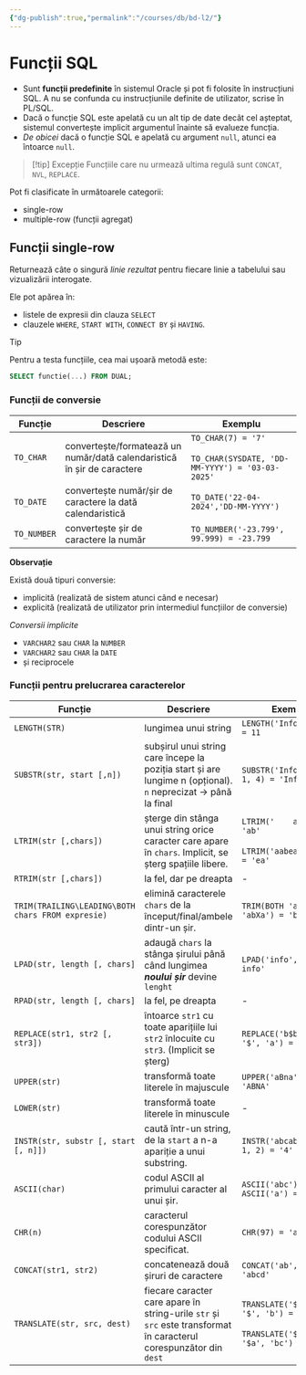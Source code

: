 ```yaml
---
{"dg-publish":true,"permalink":"/courses/db/bd-l2/"}
---
```


# Funcții SQL

- Sunt **funcții predefinite** în sistemul Oracle și pot fi folosite în instrucțiuni SQL. A nu se confunda cu instrucțiunile definite de utilizator, scrise în PL/SQL.
- Dacă o funcție SQL este apelată cu un alt tip de date decât cel așteptat, sistemul convertește implicit argumentul înainte să evalueze funcția.
- *De obicei* dacă o funcție SQL e apelată cu argument `null`, atunci ea întoarce `null`.  

>[!tip] Excepție
>Funcțiile care nu urmează ultima regulă sunt `CONCAT`, `NVL`, `REPLACE`.

Pot fi clasificate în următoarele categorii:
- single-row
- multiple-row (funcții agregat)

## Funcții single-row

Returnează câte o singură *linie rezultat* pentru fiecare linie a tabelului sau vizualizării interogate. 

Ele pot apărea în:
- listele de expresii din clauza `SELECT`
- clauzele `WHERE`, `START WITH`, `CONNECT BY` și `HAVING`.

>[!tip]
>Pentru a testa funcțiile, cea mai ușoară metodă este:
>
>```sql
>SELECT functie(...) FROM DUAL;
>```
### Funcții de conversie

| Funcție     | Descriere                                                               | Exemplu                                                                   |
| ----------- | ----------------------------------------------------------------------- | ------------------------------------------------------------------------- |
| `TO_CHAR`   | convertește/formatează un număr/dată calendaristică în șir de caractere | `TO_CHAR(7) = '7'`<br><br>`TO_CHAR(SYSDATE, 'DD-MM-YYYY') = '03-03-2025'` |
| `TO_DATE`   | convertește număr/șir de caractere la dată calendaristică               | `TO_DATE('22-04-2024','DD-MM-YYYY')`                                      |
| `TO_NUMBER` | convertește șir de caractere la număr                                   | `TO_NUMBER('-23.799', 99.999) = -23.799`                                  |
**Observație**

Există două tipuri conversie:
- implicită (realizată de sistem atunci când e necesar)
- explicită (realizată de utilizator prin intermediul funcțiilor de conversie)

*Conversii implicite*

- `VARCHAR2` sau `CHAR` la `NUMBER`
- `VARCHAR2` sau `CHAR` la `DATE`
- și reciprocele 

### Funcții pentru prelucrarea caracterelor 


| Funcție                                           | Descriere                                                                                                          | Exemplu                                                                                    |
| ------------------------------------------------- | ------------------------------------------------------------------------------------------------------------------ | ------------------------------------------------------------------------------------------ |
| `LENGTH(STR)`                                     | lungimea unui string                                                                                               | `LENGTH('Informatica') = 11`                                                               |
| `SUBSTR(str, start [,n])`                         | subșirul unui string care începe la poziția start și are lungime n (opțional). `n` neprecizat -> până la final     | `SUBSTR('Informatica', 1, 4) = 'Info'`                                                     |
| `LTRIM(str [,chars])`                             | șterge din stânga unui string orice caracter care apare în `chars`. Implicit, se șterg spațiile libere.            | `LTRIM('    ab') = 'ab'`<br><br>`LTRIM('aabea', 'ab') = 'ea'`                              |
| `RTRIM(str [,chars])`                             | la fel, dar pe dreapta                                                                                             | -                                                                                          |
| `TRIM(TRAILING\LEADING\BOTH chars FROM expresie)` | elimină caracterele `chars` de la început/final/ambele dintr-un șir.                                               | `TRIM(BOTH 'a' FROM 'abXa') = 'bX')`                                                       |
| `LPAD(str, length [, chars]`                      | adaugă `chars` la stânga șirului până când lungimea ***noului șir*** devine `lenght`                               | `LPAD('info', 6) = '  info'`                                                               |
| `RPAD(str, length [, chars]`                      | la fel, pe dreapta                                                                                                 | -                                                                                          |
| `REPLACE(str1, str2 [, str3])`                    | întoarce `str1` cu toate aparițiile lui `str2` înlocuite cu `str3`. (Implicit se șterg)                            | `REPLACE('b$bb$$', '$', 'a') = 'babbaa')`                                                  |
| `UPPER(str)`                                      | transformă toate literele în majuscule                                                                             | `UPPER('aBna') = 'ABNA'`                                                                   |
| `LOWER(str)`                                      | transformă toate literele în minuscule                                                                             | -                                                                                          |
| `INSTR(str, substr [, start [, n]])`              | caută într-un string, de la `start` a n-a apariție a unui substring.                                               | `INSTR('abcab', 'ab', 1, 2) = '4'`                                                         |
| `ASCII(char)`                                     | codul ASCII al primului caracter al unui șir.                                                                      | `ASCII('abc') = ASCII('a') = 97`                                                           |
| `CHR(n)`                                          | caracterul corespunzător codului ASCII specificat.                                                                 | `CHR(97) = 'a'`                                                                            |
| `CONCAT(str1, str2)`                              | concatenează două șiruri de caractere                                                                              | `CONCAT('ab', 'cd') = 'abcd'`                                                              |
| `TRANSLATE(str, src, dest)`                       | fiecare caracter care apare în string-urile `str` și `src` este transformat în caracterul corespunzător din `dest` | `TRANSLATE('$a$aa', '$', 'b') = 'babaa'`<br><br>`TRANSLATE('$a$aa', '$a', 'bc') = 'bcbcc'` |



















